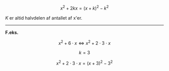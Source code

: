 $$x^2 + 2kx = (x + k)^2 - k^2$$

$K$ er altid halvdelen af antallet af x'er.

---

**F.eks.**

$$x^2 + 6 \cdot x  \Leftrightarrow  x^2 + 2 \cdot 3 \cdot x$$

$$k = 3$$

$$x^2 + 2 \cdot 3 \cdot x = (x + 3)^2 - 3^2$$
